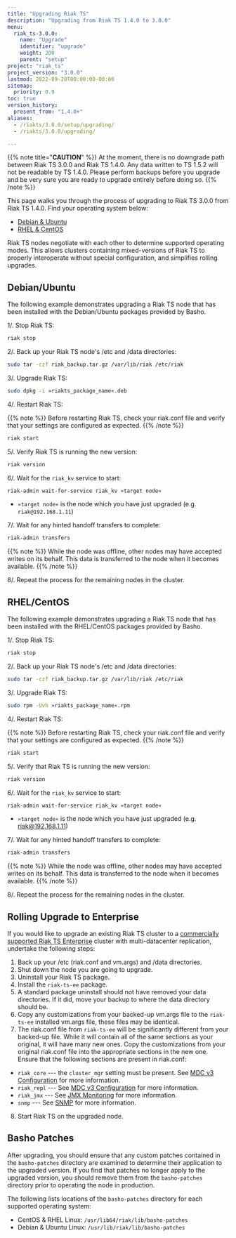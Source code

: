 ```yaml
---
title: "Upgrading Riak TS"
description: "Upgrading from Riak TS 1.4.0 to 3.0.0"
menu:
  riak_ts-3.0.0:
    name: "Upgrade"
    identifier: "upgrade"
    weight: 200
    parent: "setup"
project: "riak_ts"
project_version: "3.0.0"
lastmod: 2022-09-20T00:00:00-00:00
sitemap:
  priority: 0.9
toc: true
version_history:
  present_from: "1.4.0+"
aliases:
  - /riakts/3.0.0/setup/upgrading/
  - /riakts/3.0.0/upgrading/

---
```


[use admin commands]: {{<baseurl>}}riak/kv/2.2.0/using/admin/commands
[use admin riak-admin]: {{<baseurl>}}riak/kv/2.2.0/using/admin/riak-admin
[usage secondary-indexes]: {{<baseurl>}}riak/kv/2.2.0/developing/usage/secondary-indexes
[riak ts enterprise]: http://basho.com/products/riak-ts/
[cluster ops mdc]: {{<baseurl>}}riak/kv/2.2.0/using/cluster-operations/v3-multi-datacenter
[config v3 mdc]: {{<baseurl>}}riak/kv/2.2.0/configuring/v3-multi-datacenter
[jmx monitor]: {{<baseurl>}}riak/kv/2.2.0/using/reference/jmx
[snmp]: {{<baseurl>}}riak/kv/2.2.0/using/reference/snmp

{{% note title="**CAUTION**" %}}
At the moment, there is no downgrade path between Riak TS 3.0.0 and Riak TS 1.4.0. Any data written to TS 1.5.2 will not be readable by TS 1.4.0. Please perform backups before you upgrade and be very sure you are ready to upgrade entirely before doing so.
{{% /note %}}

This page walks you through the process of upgrading to Riak TS 3.0.0 from Riak TS 1.4.0. Find your operating system below:

* [Debian & Ubuntu](#debianubuntu)
* [RHEL & CentOS](#rhelcentos)

Riak TS nodes negotiate with each other to determine supported
operating modes. This allows clusters containing mixed-versions of Riak TS to properly interoperate without special configuration, and simplifies rolling upgrades.

## Debian/Ubuntu

The following example demonstrates upgrading a Riak TS node that has been installed with the Debian/Ubuntu packages provided by Basho.

1/. Stop Riak TS:

```bash
riak stop
```

2/. Back up your Riak TS node's /etc and /data directories:

```bash
sudo tar -czf riak_backup.tar.gz /var/lib/riak /etc/riak
```

3/. Upgrade Riak TS:

```bash
sudo dpkg -i »riakts_package_name«.deb
```

4/. Restart Riak TS:

{{% note %}}
Before restarting Riak TS, check your riak.conf file and verify that your settings are configured as expected.
{{% /note %}}

```bash
riak start
```

5/. Verify Riak TS is running the new version:

```bash
riak version
```

6/. Wait for the `riak_kv` service to start:

```bash
riak-admin wait-for-service riak_kv »target node«
```

* `»target node«` is the node which you have just upgraded (e.g.
`riak@192.168.1.11`)

7/. Wait for any hinted handoff transfers to complete:

```bash
riak-admin transfers
```

{{% note %}}
While the node was offline, other nodes may have accepted writes on its behalf. This data is transferred to the node when it becomes available.
{{% /note %}}

8/. Repeat the process for the remaining nodes in the cluster.

## RHEL/CentOS

The following example demonstrates upgrading a Riak TS node that has been installed with the RHEL/CentOS packages provided by Basho.

1/. Stop Riak TS:

```bash
riak stop
```

2/. Back up your Riak TS node's /etc and /data directories:

```bash
sudo tar -czf riak_backup.tar.gz /var/lib/riak /etc/riak
```

3/. Upgrade Riak TS:

```bash
sudo rpm -Uvh »riakts_package_name«.rpm
```

4/. Restart Riak TS:

{{% note %}}
Before restarting Riak TS, check your riak.conf file and verify that your settings are configured as expected.
{{% /note %}}

```bash
riak start
```

5/. Verify that Riak TS is running the new version:

```bash
riak version
```

6/. Wait for the `riak_kv` service to start:

```bash
riak-admin wait-for-service riak_kv »target node«
```

* `»target node«` is the node which you have just upgraded (e.g.
riak@192.168.1.11)

7/. Wait for any hinted handoff transfers to complete:

```bash
riak-admin transfers
```

{{% note %}}
While the node was offline, other nodes may have accepted writes on its
behalf. This data is transferred to the node when it becomes available.
{{% /note %}}

8/. Repeat the process for the remaining nodes in the cluster.

## Rolling Upgrade to Enterprise

If you would like to upgrade an existing Riak TS cluster to a [commercially supported Riak TS Enterprise][riak ts enterprise] cluster with multi-datacenter replication, undertake the following steps:

1. Back up your /etc (riak.conf and vm.args) and /data
directories.
2. Shut down the node you are going to upgrade.
3. Uninstall your Riak TS package.
4. Install the `riak-ts-ee` package.
5. A standard package uninstall should not have removed your data
   directories. If it did, move your backup to where the data directory
   should be.
6. Copy any customizations from your backed-up vm.args file to the
   `riak-ts-ee` installed vm.args file, these files may be identical.
7. The riak.conf file from `riak-ts-ee` will be significantly different from your backed-up file. While it will contain all of the same sections as your original, it will have many new ones. Copy the customizations from your original riak.conf file into the appropriate sections in the new one. Ensure that the following sections are present in riak.conf:
  * `riak_core` --- the `cluster_mgr` setting must be present. See [MDC v3 Configuration][config v3 mdc] for more information.
  * `riak_repl` --- See [MDC v3 Configuration][config v3 mdc] for more information.
  * `riak_jmx` --- See [JMX Monitoring][jmx monitor] for more information.
  * `snmp` --- See [SNMP][snmp] for more information.
8. Start Riak TS on the upgraded node.

## Basho Patches

After upgrading, you should ensure that any custom patches contained in
the `basho-patches` directory are examined to determine their
application to the upgraded version. If you find that patches no longer
apply to the upgraded version, you should remove them from the
`basho-patches` directory prior to operating the node in production.

The following lists locations of the `basho-patches` directory for
each supported operating system:

- CentOS & RHEL Linux: `/usr/lib64/riak/lib/basho-patches`
- Debian & Ubuntu Linux: `/usr/lib/riak/lib/basho-patches`
